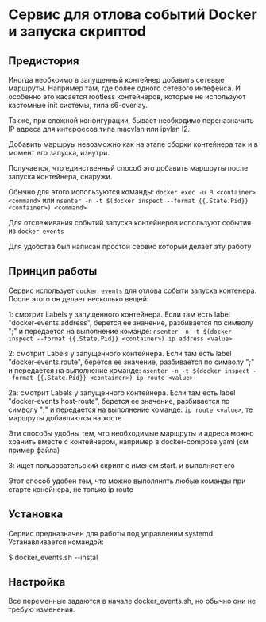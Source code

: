 # Сервис для отлова событий Docker и запуска скриптоd

## Предистория

Иногда необхоимо в запущенный контейнер добавить сетевые маршруты. Например там, где более одного сетевого интефейса. И особенно это касается rootless контейнеров, которые не используют кастомные init системы, типа s6-overlay.

Также, при сложной конфигурации, бывает необходимо переназначить IP адреса для интерфесов типа macvlan или ipvlan l2.

Добавить маршруы невозможно как на этапе сборки контейнера так и в момент его запуска, изнутри.

Получается, что единственный способ это добавить маршруты после запуска контейнера, снаружи.

Обычно для этого используются команды:
```docker exec -u 0 <container> <command>```
или
```nsenter -n -t $(docker inspect --format {{.State.Pid}} <container>) <command>```

Для отслеживания событий запуска контейнеров используют события из ```docker events```

Для удобства был написан простой сервис который делает эту работу

## Принцип работы

Сервис использует ```docker events``` для отлова событи запуска контенера. После этого он делает несколько вещей:

1: смотрит Labels у запущенного контейнера. Если там есть label "docker-events.address", берется ее значение, разбивается по символу ";" и передается на выполнение команде:
```nsenter -n -t $(docker inspect --format {{.State.Pid}} <container>) ip address <value>```

2: смотрит Labels у запущенного контейнера. Если там есть label "docker-events.route", берется ее значение, разбивается по символу ";" и передается на выполнение команде:
```nsenter -n -t $(docker inspect --format {{.State.Pid}} <container>) ip route <value>```

2a: смотрит Labels у запущенного контейнера. Если там есть label "docker-events.host-route", берется ее значение, разбивается по символу ";" и передается на выполнение команде:
```ip route <value>```, те маршруты добавляются на хосте

Эти способы удобны тем, что необходимые маршруты и адреса можно хранить вместе с контейнером, например в docker-compose.yaml (см пример файла)

3: ищет пользовательский скрипт с именем start.<container> и выполняет его

Этот способ удобен тем, что можно выполянять любые команды при старте конейнера, не только ip route

## Установка

Сервис предназначен для работы под управленим systemd. Устанавливается командой:

$ docker_events.sh --instal

## Настройка

Все переменные задаются в начале docker_events.sh, но обычно они не требую изменения.
